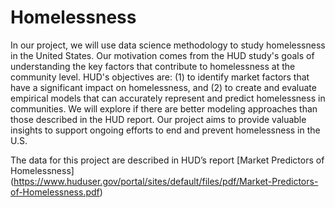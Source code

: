 # Homelessness

In our project, we will use data science methodology to study homelessness in the United States. Our motivation comes from the HUD study's goals of understanding the key factors that contribute to homelessness at the community level. HUD's objectives are: (1) to identify market factors that have a significant impact on homelessness, and (2) to create and evaluate empirical models that can accurately represent and predict homelessness in communities. We will explore if there are better modeling approaches than those described in the HUD report. Our project aims to provide valuable insights to support ongoing efforts to end and prevent homelessness in the U.S.

The data for this project are described in HUD’s report [Market Predictors of Homelessness] (https://www.huduser.gov/portal/sites/default/files/pdf/Market-Predictors-of-Homelessness.pdf)  
